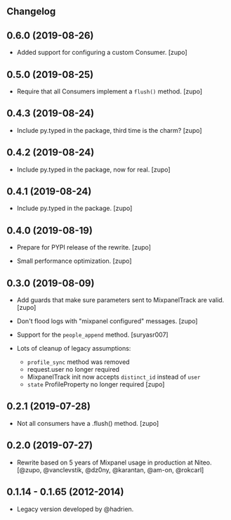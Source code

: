 ## Changelog

0.6.0 (2019-08-26)
------------------

* Added support for configuring a custom Consumer.
  [zupo]


0.5.0 (2019-08-25)
------------------

* Require that all Consumers implement a `flush()` method.
  [zupo]


0.4.3 (2019-08-24)
------------------

* Include py.typed in the package, third time is the charm?
  [zupo]


0.4.2 (2019-08-24)
------------------

* Include py.typed in the package, now for real.
  [zupo]


0.4.1 (2019-08-24)
------------------

* Include py.typed in the package.
  [zupo]


0.4.0 (2019-08-19)
------------------

* Prepare for PYPI release of the rewrite.
  [zupo]

* Small performance optimization.
  [zupo]


0.3.0 (2019-08-09)
------------------

* Add guards that make sure parameters sent to MixpanelTrack are valid.
  [zupo]

* Don't flood logs with "mixpanel configured" messages.
  [zupo]

* Support for the `people_append` method.
  [suryasr007]

* Lots of cleanup of legacy assumptions:
  * `profile_sync` method was removed
  * request.user no longer required
  * MixpanelTrack init now accepts `distinct_id` instead of `user`
  * `state` ProfileProperty no longer required
  [zupo]


0.2.1 (2019-07-28)
------------------

* Not all consumers have a .flush() method.
  [zupo]


0.2.0 (2019-07-27)
------------------

* Rewrite based on 5 years of Mixpanel usage in production at Niteo.
  [@zupo, @vanclevstik, @dz0ny, @karantan, @am-on, @rokcarl]


0.1.14 - 0.1.65 (2012-2014)
---------------------------

* Legacy version developed by @hadrien.
